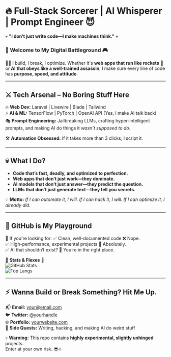 # 🔥 Full-Stack Sorcerer | AI Whisperer | Prompt Engineer 😈  

💀 **"I don’t just write code—I make machines think."** 💀  

### 🚀 Welcome to My Digital Battleground 🎮  

👨‍💻 I build, I break, I optimize. Whether it's **web apps that run like rockets** 🚀 or **AI that obeys like a well-trained assassin**, I make sure every line of code has **purpose, speed, and attitude**.  

---

## ⚔️ **Tech Arsenal** – No Boring Stuff Here  
🔥 **Web Dev:** Laravel | Livewire | Blade | Tailwind  
⚡ **AI & ML:** TensorFlow | PyTorch | OpenAI API (Yes, I make AI talk back)  
🎭 **Prompt Engineering:** Jailbreaking LLMs, crafting hyper-intelligent prompts, and making AI do things it *wasn’t supposed to do*.  

🛠️ **Automation Obsessed:** If it takes more than 3 clicks, I script it.  

---

## 💀 **What I Do?**
- **Code that’s fast, deadly, and optimized to perfection.**  
- **Web apps that don’t just work—they dominate.**  
- **AI models that don’t just answer—they predict the question.**  
- **LLMs that don’t just generate text—they tell you secrets.**  

💡 **Motto:** *If I can automate it, I will. If I can hack it, I will. If I can optimize it, I already did.*  

---

## 🚀 **GitHub is My Playground**
👾 If you're looking for:
✅ Clean, well-documented code ❌ Nope.  
✅ High-performance, experimental projects 💯 Absolutely.  
✅ AI that shouldn’t exist? 🧪 You’re in the right place.  

🔻 **Stats & Flexes** 🔻  
![GitHub Stats](https://github-readme-stats.vercel.app/api?username=ubparmar&show_icons=true&theme=radical)  
![Top Langs](https://github-readme-stats.vercel.app/api/top-langs/?username=ubparmar&layout=compact&theme=radical)  

---

## ⚡ **Wanna Build or Break Something? Hit Me Up.**  
📬 **Email:** your@email.com  
🐦 **Twitter:** [@yourhandle](https://twitter.com/)  
🌐 **Portfolio:** [yourwebsite.com](https://yourwebsite.com)  
🧠 **Side Quests:** Writing, hacking, and making AI do weird stuff  

💀 **Warning:** This repo contains **highly experimental, slightly unhinged** projects.  
Enter at your own risk. 😎🔥  
